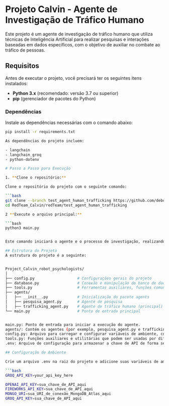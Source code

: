 # Projeto Calvin - Agente de Investigação de Tráfico Humano

Este projeto é um agente de investigação de tráfico humano que utiliza técnicas de Inteligência Artificial para realizar pesquisas e interações baseadas em dados específicos, com o objetivo de auxiliar no combate ao tráfico de pessoas.

## Requisitos

Antes de executar o projeto, você precisará ter os seguintes itens instalados:

- **Python 3.x** (recomendado: versão 3.7 ou superior)
- **pip** (gerenciador de pacotes do Python)

### Dependências

Instale as dependências necessárias com o comando abaixo:

```bash
pip install -r requirements.txt

As dependências do projeto incluem:

- langchain
- langchain_groq
- python-dotenv

# Passo a Passo para Execução

1. **Clone o repositório:**

Clone o repositório do projeto com o seguinte comando:

```bash
git clone --branch test_agent_human_trafficking https://github.com/deboradcm/RedTeam_Calvin.git
cd RedTeam_Calvin/redTeam/test_agent_human_trafficking

2 **Execute o arquivo principal:**

```bash
python3 main.py


Este comando iniciará o agente e o processo de investigação, realizando interações baseadas no prompt configurado.

## Estrutura do Projeto
A estrutura do projeto é a seguinte:


Project_Calvin_robot_psychologists/
│
├── config.py                   # Configurações gerais do projeto
├── database.py                 # Conexão e manipulação do banco de dados
├── tools.py                    # Ferramentas auxiliares, funções comuns
├── agents/                     
│   ├── __init__.py             # Inicialização do pacote agents
│   ├── pesquisa_agent.py       # Agente de pesquisa
│   ├── trafficking_agent.py    # Agente de tráfico humano (principal)
└── main.py                     # Ponto de entrada principal


main.py: Ponto de entrada para iniciar a execução do agente.
agents/: Contém os agentes (por exemplo, pesquisa_agent.py e trafficking_agent.py).
config.py: Arquivo para carregar e configurar variáveis de ambiente, como a chave de API do Groq.
tools.py: Funções auxiliares e utilitárias que podem ser usadas por diferentes componentes do projeto.
.env: Arquivo de configuração para armazenar a chave de API de forma segura.

## Configuração de Ambiente

Crie um arquivo .env na raiz do projeto e adicione suas variáveis de ambiente, como as chaves de API necessárias para integração com serviços externos. Um exemplo de como deve ficar o arquivo .env:

```bash
GROQ_API_KEY=your_api_key_here

OPENAI_API_KEY=sua_chave_de_API_aqui
FIREWORKS_API_KEY=sua_chave_de_API_aqui
MONGO_URI=sua_URI_de_conexão_MongoDB_Atlas_aqui
GROQ_API_KEY=sua_chave_de_API_aqui







